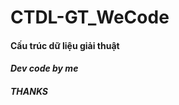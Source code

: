 # CTDL-GT_WeCode
#### <p>Cấu trúc dữ liệu giải thuật</p>
#### <i>Dev code by me</i>
##### <i>THANKS</i>
